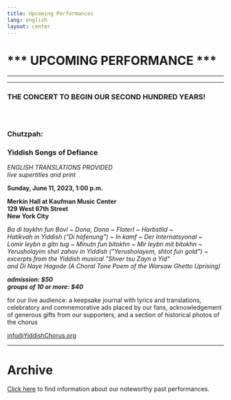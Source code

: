 ```yaml
---
title: Upcoming Performances
lang: english
layout: center
---
```


# *** UPCOMING PERFORMANCE ***

_____

*********

### THE CONCERT TO BEGIN OUR SECOND HUNDRED YEARS!
### &nbsp;
### Chutzpah:
### Yiddish Songs of Defiance

*ENGLISH TRANSLATIONS PROVIDED*  
*live supertitles and print*

**Sunday, June 11, 2023, 1:00 p.m.**

**Merkin Hall at Kaufman Music Center  
129 West 67th Street  
New York City**

*Ba di taykhn fun Bovl ~ Dona, Dona ~ Flaterl ~ Harbstlid ~  
Hatikvah in Yiddish ("Di hofenung") ~ In kamf ~ Der Internatsyonal ~  
Lomir leybn a gitn tug ~ Minutn fun bitokhn ~  Mir leybn mit bitokhn ~  
Yerusholayim shel zahav in Yiddish ("Yerusholayem, shtot fun gold") ~  
excerpts from the Yiddish musical "Shver tsu Zayn a Yid"  
and Di Naye Hagode (A Choral Tone Poem of the Warsaw Ghetto Uprising)*     

**_admission: $50_**  
**_groups of 10 or more: $40_**  

for our live audience:  a keepsake journal with lyrics and translations, celebratory and commemorative ads placed by our fans, acknowledgement of generous gifts from our supporters, and a section of historical photos of the chorus  

[info@YiddishChorus.org](mailto:info@yiddishchorus.org)

_____

# Archive

[Click here](concerts_archive.html) to find information about our noteworthy past performances.
